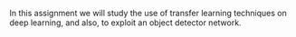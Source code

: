 In this assignment we will study the use of transfer learning techniques on deep learning, and
also, to exploit an object detector network.
